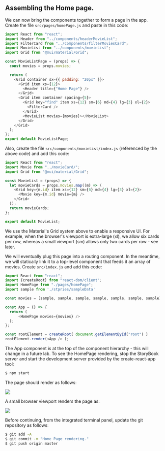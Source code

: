 ## Assembling the Home page.
 
We can now bring the components together to form a page in the app. Create the file `src/pages/homePage.js` and paste in this code:
~~~js
import React from "react";
import Header from "../components/headerMovieList";
import FilterCard from "../components/filterMoviesCard";
import MovieList from "../components/movieList";
import Grid from "@mui/material/Grid";

const MovieListPage = (props) => {
  const movies = props.movies;

  return (
    <Grid container sx={{ padding: "20px" }}>
      <Grid item xs={12}>
        <Header title={"Home Page"} />
      </Grid>
      <Grid item container spacing={5}>
        <Grid key="find" item xs={12} sm={6} md={4} lg={3} xl={2}>
          <FilterCard />
        </Grid>
        <MovieList movies={movies}></MovieList>
      </Grid>
    </Grid>
  );
};
export default MovieListPage;
~~~
Also, create the file `src/components/movieList/index.js` (referenced by the above code) and add this code:
~~~js
import React from "react";
import Movie from "../movieCard/";
import Grid from "@mui/material/Grid";

const MovieList = (props) => {
  let movieCards = props.movies.map((m) => (
    <Grid key={m.id} item xs={12} sm={6} md={4} lg={3} xl={2}>
      <Movie key={m.id} movie={m} />
    </Grid>
  ));
  return movieCards;
};

export default MovieList;
~~~
We use the Material's Grid system above to enable a responsive UI. For example, when the browser's viewport is extra-large (xl), we allow six cards per row, whereas a small viewport (sm) allows only two cards per row - see later.

We will eventually plug this page into a routing component. In the meantime, we will statically link it to a top-level component that feeds it an array of movies. Create `src/index.js` and add this code:
~~~js
import React from "react";
import {createRoot} from "react-dom/client";
import HomePage from "./pages/homePage";
import sample from './stpries/sampleData'

const movies = [sample, sample, sample, sample, sample, sample, sample];

const App = () => {
  return (
      <HomePage movies={movies} />
  );
};

const rootElement = createRoot( document.getElementById("root") )
rootElement.render(<App /> );
~~~
The App component is at the top of the component hierarchy - this will change in a future lab. To see the HomePage rendering, stop the StoryBook server and start the development server provided by the create-react-app tool:
~~~bash
$ npm start
~~~
The page should render as follows:

![][homepage]

A small browser viewport renders the page as:

![][homepagesm]

Before continuing, from the integrated terminal panel, update the git repository as follows:

~~~bash
$ git add -A
$ git commit -m "Home Page rendering."
$ git push origin master
~~~

[homepage]: ./img/homepage.png
[homepagesm]: ./img/homepagesm.png

